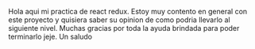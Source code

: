 Hola aqui mi practica de react redux. Estoy muy contento en general con este proyecto y quisiera saber su opinion de como podria llevarlo al siguiente nivel. Muchas gracias por toda la ayuda brindada para poder terminarlo jeje. Un saludo
